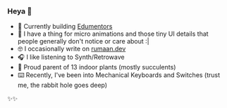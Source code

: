 ### Heya 👋

- 🔭 Currently building [Edumentors](https://edumentors.co.uk)
- 🤤 I have a thing for micro animations and those tiny UI details that people generally don't notice or care about :|
- 🤓 I occasionally write on [rumaan.dev](https://rumaan.dev)
- 🎧 I like listening to Synth/Retrowave
- 🌱 Proud parent of 13 indoor plants (mostly succulents)
- ⌨️ Recently, I've been into Mechanical Keyboards and Switches (trust me, the rabbit hole goes deep)

✨✨
